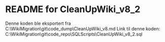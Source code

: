 # README for CleanUpWiki_v8_2
Denne koden ble eksportert fra C:\WikiMigration\git\code_dump\CleanUpWiki_v8.md
Link til denne koden: C:\WikiMigration\git\code_repo\SQLScripts\CleanUpWiki_v8_2.sql
